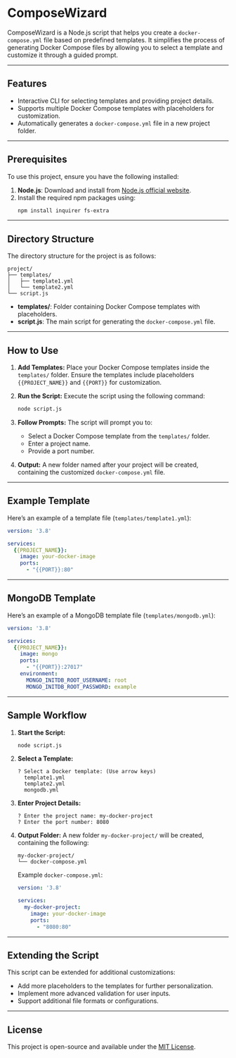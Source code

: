 # ComposeWizard

ComposeWizard is a Node.js script that helps you create a `docker-compose.yml` file based on predefined templates. It simplifies the process of generating Docker Compose files by allowing you to select a template and customize it through a guided prompt.

---

## Features
- Interactive CLI for selecting templates and providing project details.
- Supports multiple Docker Compose templates with placeholders for customization.
- Automatically generates a `docker-compose.yml` file in a new project folder.

---

## Prerequisites

To use this project, ensure you have the following installed:

1. **Node.js**: Download and install from [Node.js official website](https://nodejs.org/).
2. Install the required npm packages using:
   ```bash
   npm install inquirer fs-extra
   ```

---

## Directory Structure
The directory structure for the project is as follows:

```
project/
├── templates/
│   ├── template1.yml
│   └── template2.yml
└── script.js
```
- **templates/**: Folder containing Docker Compose templates with placeholders.
- **script.js**: The main script for generating the `docker-compose.yml` file.

---

## How to Use

1. **Add Templates:**
   Place your Docker Compose templates inside the `templates/` folder. Ensure the templates include placeholders `{{PROJECT_NAME}}` and `{{PORT}}` for customization.

2. **Run the Script:**
   Execute the script using the following command:
   ```bash
   node script.js
   ```

3. **Follow Prompts:**
   The script will prompt you to:
   - Select a Docker Compose template from the `templates/` folder.
   - Enter a project name.
   - Provide a port number.

4. **Output:**
   A new folder named after your project will be created, containing the customized `docker-compose.yml` file.

---

## Example Template

Here’s an example of a template file (`templates/template1.yml`):

```yaml
version: '3.8'

services:
  {{PROJECT_NAME}}:
    image: your-docker-image
    ports:
      - "{{PORT}}:80"
```

---

## MongoDB Template

Here’s an example of a MongoDB template file (`templates/mongodb.yml`):

```yaml
version: '3.8'

services:
  {{PROJECT_NAME}}:
    image: mongo
    ports:
      - "{{PORT}}:27017"
    environment:
      MONGO_INITDB_ROOT_USERNAME: root
      MONGO_INITDB_ROOT_PASSWORD: example
```

---

## Sample Workflow

1. **Start the Script:**
   ```bash
   node script.js
   ```
2. **Select a Template:**
   ```
   ? Select a Docker template: (Use arrow keys)
     template1.yml
     template2.yml
     mongodb.yml
   ```
3. **Enter Project Details:**
   ```
   ? Enter the project name: my-docker-project
   ? Enter the port number: 8080
   ```
4. **Output Folder:**
   A new folder `my-docker-project/` will be created, containing the following:
   ```
   my-docker-project/
   └── docker-compose.yml
   ```

   Example `docker-compose.yml`:
   ```yaml
   version: '3.8'

   services:
     my-docker-project:
       image: your-docker-image
       ports:
         - "8080:80"
   ```

---

## Extending the Script
This script can be extended for additional customizations:
- Add more placeholders to the templates for further personalization.
- Implement more advanced validation for user inputs.
- Support additional file formats or configurations.

---

## License
This project is open-source and available under the [MIT License](LICENSE).

